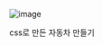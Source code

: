 ![image](https://github.com/user-attachments/assets/4e214fd7-8ab1-4205-b600-c1c3ad4f7f58)

css로 만든 자동차 만들기
